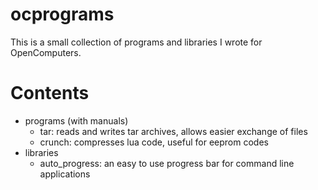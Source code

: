 # ocprograms
This is a small collection of programs and libraries I wrote for OpenComputers.

# Contents
- programs (with manuals)
  - tar: reads and writes tar archives, allows easier exchange of files
  - crunch: compresses lua code, useful for eeprom codes
- libraries
  - auto_progress: an easy to use progress bar for command line applications
